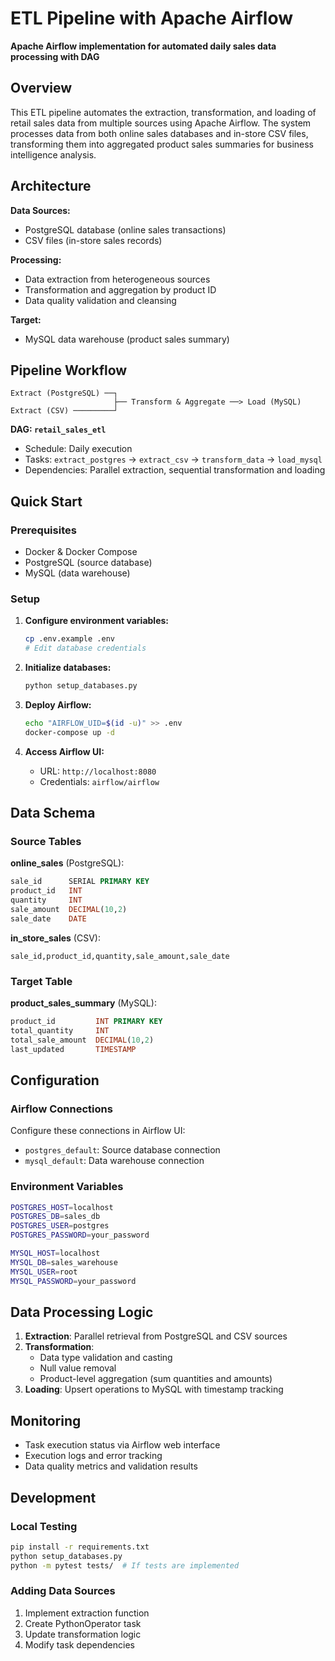 # ETL Pipeline with Apache Airflow

**Apache Airflow implementation for automated daily sales data processing with DAG**

## Overview

This ETL pipeline automates the extraction, transformation, and loading of retail sales data from multiple sources using Apache Airflow. The system processes data from both online sales databases and in-store CSV files, transforming them into aggregated product sales summaries for business intelligence analysis.

## Architecture

**Data Sources:**
- PostgreSQL database (online sales transactions)
- CSV files (in-store sales records)

**Processing:**
- Data extraction from heterogeneous sources
- Transformation and aggregation by product ID
- Data quality validation and cleansing

**Target:**
- MySQL data warehouse (product sales summary)

## Pipeline Workflow

```
Extract (PostgreSQL) ──┐
                       ├── Transform & Aggregate ──> Load (MySQL)
Extract (CSV) ─────────┘
```

**DAG: `retail_sales_etl`**
- Schedule: Daily execution
- Tasks: `extract_postgres` → `extract_csv` → `transform_data` → `load_mysql`
- Dependencies: Parallel extraction, sequential transformation and loading

## Quick Start

### Prerequisites
- Docker & Docker Compose
- PostgreSQL (source database)
- MySQL (data warehouse)

### Setup
1. **Configure environment variables:**
   ```bash
   cp .env.example .env
   # Edit database credentials
   ```

2. **Initialize databases:**
   ```bash
   python setup_databases.py
   ```

3. **Deploy Airflow:**
   ```bash
   echo "AIRFLOW_UID=$(id -u)" >> .env
   docker-compose up -d
   ```

4. **Access Airflow UI:**
   - URL: `http://localhost:8080`
   - Credentials: `airflow/airflow`

## Data Schema

### Source Tables
**online_sales** (PostgreSQL):
```sql
sale_id      SERIAL PRIMARY KEY
product_id   INT
quantity     INT
sale_amount  DECIMAL(10,2)
sale_date    DATE
```

**in_store_sales** (CSV):
```
sale_id,product_id,quantity,sale_amount,sale_date
```

### Target Table
**product_sales_summary** (MySQL):
```sql
product_id         INT PRIMARY KEY
total_quantity     INT
total_sale_amount  DECIMAL(10,2)
last_updated       TIMESTAMP
```

## Configuration

### Airflow Connections
Configure these connections in Airflow UI:
- `postgres_default`: Source database connection
- `mysql_default`: Data warehouse connection

### Environment Variables
```bash
POSTGRES_HOST=localhost
POSTGRES_DB=sales_db
POSTGRES_USER=postgres
POSTGRES_PASSWORD=your_password

MYSQL_HOST=localhost
MYSQL_DB=sales_warehouse
MYSQL_USER=root
MYSQL_PASSWORD=your_password
```

## Data Processing Logic

1. **Extraction**: Parallel retrieval from PostgreSQL and CSV sources
2. **Transformation**: 
   - Data type validation and casting
   - Null value removal
   - Product-level aggregation (sum quantities and amounts)
3. **Loading**: Upsert operations to MySQL with timestamp tracking

## Monitoring

- Task execution status via Airflow web interface
- Execution logs and error tracking
- Data quality metrics and validation results

## Development

### Local Testing
```bash
pip install -r requirements.txt
python setup_databases.py
python -m pytest tests/  # If tests are implemented
```

### Adding Data Sources
1. Implement extraction function
2. Create PythonOperator task
3. Update transformation logic
4. Modify task dependencies 
